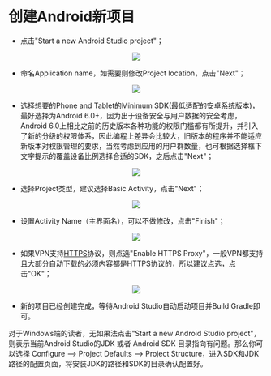 # 创建Android新项目
* 点击"Start a new Android Studio project"；  

<div align="center"><image src = https://raw.githubusercontent.com/Thelordofdream/Android-Introduction/master/images/016.png onload = 'this.width=400'/></div>  

* 命名Application name，如需要则修改Project location，点击"Next"；

<div align="center"><image src = https://raw.githubusercontent.com/Thelordofdream/Android-Introduction/master/images/023.png onload = 'this.width=400'/></div>

* 选择想要的Phone and Tablet的Minimum SDK(最低适配的安卓系统版本)，最好选择为Android 6.0+，因为出于设备安全与用户数据的安全考虑，Android 6.0上相比之前的历史版本各种功能的权限门槛都有所提升，并引入了新的分级的权限体系，因此编程上差异会比较大，旧版本的程序并不能适应新版本对权限管理的要求，当然考虑到应用的用户群数量，也可根据选择框下文字提示的覆盖设备比例选择合适的SDK，之后点击"Next"；  

<div align="center"><image src = https://raw.githubusercontent.com/Thelordofdream/Android-Introduction/master/images/024.png onload = 'this.width=400'/></div>  

* 选择Project类型，建议选择Basic Activity，点击"Next"；  

<div align="center"><image src = https://raw.githubusercontent.com/Thelordofdream/Android-Introduction/master/images/025.png onload = 'this.width=400'/></div>  

* 设置Activity Name（主界面名），可以不做修改，点击"Finish"；  

<div align="center"><image src = https://raw.githubusercontent.com/Thelordofdream/Android-Introduction/master/images/026.png onload = 'this.width=400'/></div>  * 如果VPN支持[HTTPS]协议，则点选"Enable HTTPS Proxy"，一般VPN都支持且大部分自动下载的必须内容都是HTTPS协议的，所以建议点选，点击"OK"；  

<div align="center"><image src = https://raw.githubusercontent.com/Thelordofdream/Android-Introduction/master/images/027.png onload = 'this.width=400'/></div>  

* 新的项目已经创建完成，等待Android Studio自动启动项目并Build Gradle即可。

对于Windows端的读者，无如果法点击"Start a new Android Studio project"，则表示当前Android Studio的JDK 或者 Android SDK 目录指向有问题。那么你可以选择 Configure --> Project Defaults --> Project Structure，进入SDK和JDK路径的配置页面，将安装JDK的路径和SDK的目录确认配置好。


[HTTPS]:https://zh.wikipedia.org/zh-hans/超文本传输安全协议